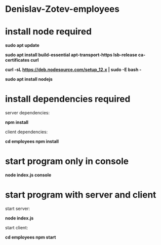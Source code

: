 # Denislav-Zotev-employees

# install node required

**sudo apt update**

**sudo apt install build-essential apt-transport-https lsb-release ca-certificates curl**

**curl -sL https://deb.nodesource.com/setup_12.x | sudo -E bash -**

**sudo apt install nodejs**

# install dependencies required

server dependencies:

**npm install**


client dependencies:

**cd employees 
npm install**

# start program only in console

**node index.js console**

# start program with server and client

start server:

**node index.js**


start client:

**cd employees
npm start**
